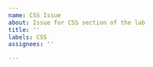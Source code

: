 ```yaml
---
name: CSS Issue
about: Issue for CSS section of the lab
title: ''
labels: CSS
assignees: ''

---
```



